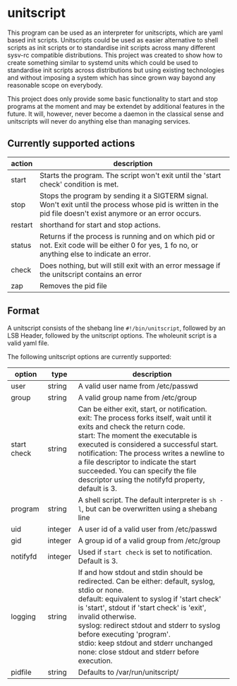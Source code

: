 # unitscript

This program can be used as an interpreter for unitscripts, which are yaml based init scripts.
Unitscripts could be used as easier alternative to shell scripts as init scripts or to standardise init scripts
across many different sysv-rc compatible distributions. This project was created to show how to create something
similar to systemd units which could be used to standardise init scripts across distributions but using
existing technologies and without imposing a system which has since grown way bayond any reasonable scope on everybody.

This project does only provide some basic functionality to start and stop programs at the moment and may be extendet
by additional features in the future. It will, however, never become a daemon in the classical sense and unitscripts
will never do anything else than managing services.

## Currently supported actions

| action | description |
|-----------|-------------|
| start | Starts the program. The script won't exit until the 'start check' condition is met. |
| stop | Stops the program by sending it a SIGTERM signal. Won't exit until the process whose pid is written in the pid file doesn't exist anymore or an error occurs. |
| restart | shorthand for start and stop actions. |
| status | Returns if the process is running and on which pid or not. Exit code will be either 0 for yes, 1 fo no, or anything else to indicate an error. |
| check | Does nothing, but will still exit with an error message if the unitscript contains an error |
| zap | Removes the pid file |

## Format

A unitscript consists of the shebang line ```#!/bin/unitscript```, followed by an LSB Header,
followed by the unitscript options. The wholeunit script is a valid yaml file.

The following unitscript options are currently supported:

| option      | type    | description |
|-------------|---------|-------------|
| user        | string  | A valid user name from /etc/passwd |
| group       | string  | A valid group name from /etc/group |
| start check | string  | Can be either exit, start, or notification. <br/> exit: The process forks itself, wait until it exits and check the return code. <br/> start: The moment the executable is executed is considered a successful start. <br/> notification: The process writes a newline to a file descriptor to indicate the start succeeded. You can specify the file descriptor using the notifyfd property, default is 3. |
| program     | string  | A shell script. The default interpreter is ```sh -l```, but can be overwritten using a shebang line |
| uid         | integer | A user id of a valid user from /etc/passwd |
| gid         | integer | A group id of a valid group from /etc/group |
| notifyfd    | integer | Used if ```start check``` is set to notification. Default is 3. |
| logging     | string  | If and how stdout and stdin should be redirected. Can be either: default, syslog, stdio or none. <br/> default: equivalent to syslog if 'start check' is 'start', stdout if 'start check' is 'exit', invalid otherwise. <br/> syslog: redirect stdout and stderr to syslog before executing 'program'. <br/> stdio: keep stdout and stderr unchanged <br/> none: close stdout and stderr before execution. |
| pidfile     | string  | Defaults to /var/run/unitscript/<script name>.pid |
| manage pidfile | boolean | Either yes or no. Specifies if the program or the unit script should create the pid file. <br/> Default for 'start check' 'exit' is 'no'. <br/> Default for 'start check' 'start' is 'yes'. |
| env         | map     | Environment variables to set before program execution |
| working directory | string | Sets the working directory. Defaults to the user home directory. |
| umask       | integer | The umask using which the program is started, defaults to 0022 |


## Environment variables

All environment variables will be cleared before execution, but per default a sh login shell is used to start the program,
which should source /etc/profile and .profile, which may set some basic environment variables like the PATH variable.
In addition to this, all variables specified using the 'env' option and the following ones will be set:

| variable | description |
|----------|-------------|
| SHELL    | The shell specified for the user in /etc/passwd |
| HOME     | The user home directory as specified in /etc/passwd |
| PIDFILE  | The location of the pid file |
| NOTIFICATION_FD | The file descriptor number using which the program can indicate that it finished starting up |
